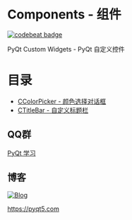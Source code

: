 # Components - 组件

[![codebeat badge](https://codebeat.co/badges/204bac2f-e1d0-42f4-824e-a28955cf34a5)](https://codebeat.co/projects/github-com-pyqt5-customwidgets-master)

PyQt Custom Widgets - PyQt 自定义控件

# 目录
 - [CColorPicker - 颜色选择对话框](CColorPicker)
 - [CTitleBar - 自定义标题栏](CTitleBar)

## QQ群

[PyQt 学习](https://jq.qq.com/?_wv=1027&k=5QVVEdF)

## 博客

[![Blog](https://img.shields.io/badge/blog-pyqt5-green.svg)](https://pyqt5.com)

https://pyqt5.com
